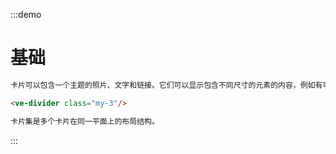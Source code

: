 :::demo
# 基础

```html
卡片可以包含一个主题的照片、文字和链接。它们可以显示包含不同尺寸的元素的内容，例如有可变长度标题的照片。

<ve-divider class="my-3"/>

卡片集是多个卡片在同一平面上的布局结构。
```
:::